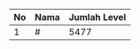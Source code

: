 | No | Nama            | Jumlah Level |
|----|-----------------|--------------|
| 1  | #    |    5477        |
